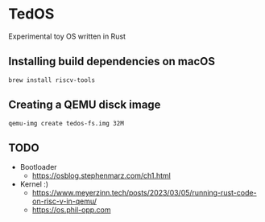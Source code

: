 # TedOS

Experimental toy OS written in Rust

## Installing build dependencies on macOS

`brew install riscv-tools`

## Creating a QEMU disck image

`qemu-img create tedos-fs.img 32M`

## TODO

* Bootloader
  - https://osblog.stephenmarz.com/ch1.html
* Kernel :)
  - https://www.meyerzinn.tech/posts/2023/03/05/running-rust-code-on-risc-v-in-qemu/
  - https://os.phil-opp.com
